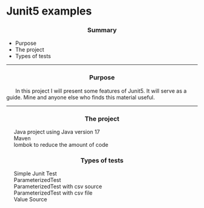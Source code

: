 # Junit5 examples 

<h3 align="center">Summary</h3>

<ul>
  <li>Purpose</li>
  <li>The project</li>
  <li>Types of tests</li>
</ul>

<hr>
<h3 align="center">Purpose</h3>

<p align="left">
  &nbsp;&nbsp;&nbsp;&nbsp;&nbsp;
In this project I will present some features of Junit5. It will serve as a guide. Mine and anyone else who finds this material useful.<br>
 </p>
<hr>

<h3 align="center"> 
  The project
</h3>

<p align="justify">
  &nbsp;&nbsp;&nbsp;&nbsp;&nbsp;Java project using Java version 17<br>
  &nbsp;&nbsp;&nbsp;&nbsp;&nbsp;Maven<br>
  &nbsp;&nbsp;&nbsp;&nbsp;&nbsp;lombok to reduce the amount of code<br>
  
</p>

<h3 align="center"> 
  Types of tests
</h3>

<p align="justify">
  &nbsp;&nbsp;&nbsp;&nbsp;&nbsp;Simple Junit Test<br>
  &nbsp;&nbsp;&nbsp;&nbsp;&nbsp;ParameterizedTest<br>
  &nbsp;&nbsp;&nbsp;&nbsp;&nbsp;ParameterizedTest with csv source<br>
  &nbsp;&nbsp;&nbsp;&nbsp;&nbsp;ParameterizedTest with csv file<br>
  &nbsp;&nbsp;&nbsp;&nbsp;&nbsp;Value Source<br>
</p>